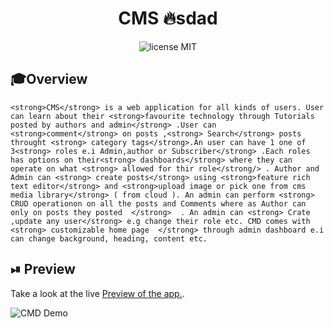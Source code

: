 <div align="center">
	<h1>CMS 🔥<strong>sdad</strong></h1>
</div>
<div align="center">
	<img src="https://img.shields.io/badge/License-MIT-%230F2A5F" alt="license MIT">
</div>

## 🎓Overview

<div>

	<strong>CMS</strong> is a web application for all kinds of users. User can learn about their <strong>favourite technology through Tutorials posted by authors and admin</strong> .User can <strong>comment</strong> on posts ,<strong> Search</strong> posts throught <strong> category tags</strong>.An user can have 1 one of 3<strong> roles e.i Admin,author or Subscriber</strong> .Each roles has options on their<strong> dashboards</strong> where they can operate on what <strong> allowed for thir role</strong/> . Author and Admin can <strong> create posts</strong> using <strong>feature rich text editor</strong> and <strong>upload image or pick one from cms media library</strong> ( from cloud ). An admin can perform <strong> CRUD operationon on all the posts and Comments where as Author can only on posts they posted  </strong>  . An admin can <strong> Crate ,update any user</strong> e.g change their role etc. CMD comes with <strong> customizable home page  </strong> through admin dashboard e.i can change background, heading, content etc. 

</div>

## ⏯ Preview

Take a look at the live <a href="https://client-pi-sandy.vercel.app/" target="_blank">Preview of the app.</a>.

![CMD Demo](https://user-images.githubusercontent.com/46846821/113098567-12f45080-9212-11eb-84f4-a4e9092453e1.gif)



